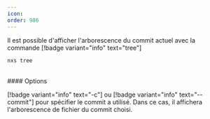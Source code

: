 ```yaml
---
icon: 
order: 986
---
```

Il est possible d'afficher l'arborescence du commit actuel avec la commande [!badge variant="info" text="tree"]

```console
nxs tree
```

<br>
#### Options

[!badge variant="info" text="-c"] ou [!badge variant="info" text="--commit"] pour spécifier le commit a utilisé. Dans ce cas, il affichera l'arborescence de fichier du commit choisi.